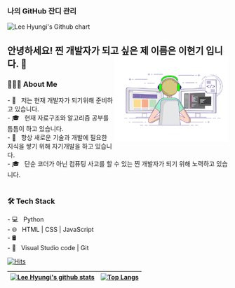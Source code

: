 <h3>나의 GitHub 잔디 관리 </h3>
<img src="http://ghchart.rshah.org/LeeHyungi0622" alt="Lee Hyungi's Github chart">

<h2> 안녕하세요! 찐 개발자가 되고 싶은 제 이름은 이현기 입니다. 👋
 <img align="right" alt="GIF" src="https://raw.githubusercontent.com/devSouvik/devSouvik/master/gif3.gif" width="260"/>

 <h3> 👨🏻‍💻 About Me </h3>
- 🔭 &nbsp; 저는 현재 개발자가 되기위해 준비하고 있습니다.</br>
- 🎓 &nbsp; 현재 자료구조와 알고리즘 공부를 틈틈이 하고 있습니다.</br>
- 🤔 &nbsp; 항상 새로운 기술과 개발에 필요한 지식을 쌓기 위해 자기개발을 하고 있습니다.</br>
- 🎓 &nbsp; 단순 코더가 아닌 컴퓨팅 사고를 할 수 있는 찐 개발자가 되기 위해 노력하고 있습니다. </br>
</br>
<h3>🛠 Tech Stack</h3>
- 💻 &nbsp; Python </br>  
- 🌐 &nbsp; HTML | CSS | JavaScript </br>
- 🛢 &nbsp;  </br>
- 🔧 &nbsp; Visual Studio code | Git</br>

[![Hits](https://hits.seeyoufarm.com/api/count/incr/badge.svg?url=https%3A%2F%2Fgithub.com%2FLeeHyungi0622&count_bg=%2379C83D&title_bg=%23555555&icon=&icon_color=%23E7E7E7&title=hits&edge_flat=false)](https://hits.seeyoufarm.com)

| [![Lee Hyungi's github stats](https://github-readme-stats.vercel.app/api?username=LeeHyungi0622&show_icons=true&theme=gruvbox)](https://github.com/MikeHyungiLee/github-readme-stats) | [![Top Langs](https://github-readme-stats.vercel.app/api/top-langs/?username=LeeHyungi0622&layout=compact)](https://github.com/LeeHyungi0622/github-readme-stats) |
| ------------------------------------------------------------------------------------------------------------------------------------------------------------------------------------- | ----------------------------------------------------------------------------------------------------------------------------------------------------------------- |

</br>
